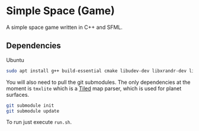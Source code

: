 # Simple Space (Game)
A simple space game written in C++ and SFML.

## Dependencies

Ubuntu
```sh
sudo apt install g++ build-essential cmake libudev-dev libxrandr-dev libflac-dev libopenal-dev libvorbis-dev libfreetype-dev libglew-dev libbox2d-dev doctest-dev
```

You will also need to pull the git submodules.
The only dependencies at the moment is `tmxlite` which is a [Tiled](https://www.mapeditor.org/) map parser, which is used for planet surfaces.

```sh
git submodule init
git submodule update
```

To run just execute `run.sh`.
